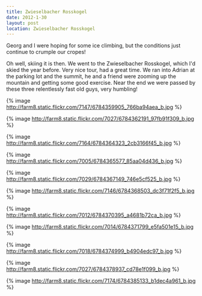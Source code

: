 ```yaml
---
title: Zwieselbacher Rosskogel
date: 2012-1-30
layout: post
location: Zwieselbacher Rosskogel
---
```


Georg and I were hoping for some ice climbing, but the conditions just
continue to crumple our cropes!
  
  
Oh well, skiing it is then. We went to the Zwieselbacher Rosskogel, which
I'd skied the year before. Very nice tour, had a great time. We ran into
Adrian at the parking lot and the summit, he and a friend were zooming
up the mountain and getting some good exercise. Near the end we were passed
by these three relentlessly fast old guys, very humbling!
  
  
{% image http://farm8.static.flickr.com/7147/6784359905_766ba94aea_b.jpg %}
  
{% image http://farm8.static.flickr.com/7027/6784362191_97fb91f309_b.jpg %}
  
{% image http://farm8.static.flickr.com/7164/6784364323_2cb3166f45_b.jpg %}
  
{% image http://farm8.static.flickr.com/7005/6784365577_85aa04d436_b.jpg %}
  
{% image http://farm8.static.flickr.com/7029/6784367149_746e5cf525_b.jpg %}
  
{% image http://farm8.static.flickr.com/7146/6784368503_dc3f71f2f5_b.jpg %}
  
{% image http://farm8.static.flickr.com/7012/6784370395_a4681b72ca_b.jpg %}
  
{% image http://farm8.static.flickr.com/7014/6784371799_e5fa501e15_b.jpg %}
  
{% image http://farm8.static.flickr.com/7018/6784374999_b4904edc97_b.jpg %}
  
{% image http://farm8.static.flickr.com/7027/6784378937_cd78e1f099_b.jpg %}
  
{% image http://farm8.static.flickr.com/7174/6784385133_b1dec4a961_b.jpg %}


